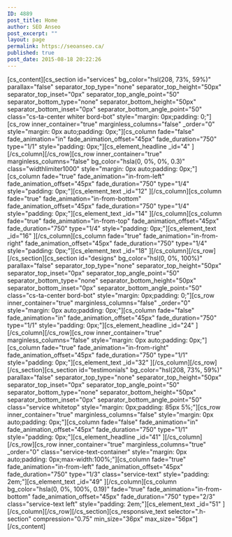 ```yaml
---
ID: 4889
post_title: Home
author: SEO Anseo
post_excerpt: ""
layout: page
permalink: https://seoanseo.ca/
published: true
post_date: 2015-08-18 20:22:26
---
```

[cs_content][cs_section id="services" bg_color="hsl(208, 73%, 59%)" parallax="false" separator_top_type="none" separator_top_height="50px" separator_top_inset="0px" separator_top_angle_point="50" separator_bottom_type="none" separator_bottom_height="50px" separator_bottom_inset="0px" separator_bottom_angle_point="50" class="cs-ta-center whiter bord-bot" style="margin: 0px;padding: 0;"][cs_row inner_container="true" marginless_columns="false" _order="0" style="margin: 0px auto;padding: 0px;"][cs_column fade="false" fade_animation="in" fade_animation_offset="45px" fade_duration="750" type="1/1" style="padding: 0px;"][cs_element_headline _id="4" ][/cs_column][/cs_row][cs_row inner_container="true" marginless_columns="false" bg_color="hsla(0, 0%, 0%, 0.3)" class="widthlimiter1000" style="margin: 0px auto;padding: 0px;"][cs_column fade="true" fade_animation="in-from-left" fade_animation_offset="45px" fade_duration="750" type="1/4" style="padding: 0px;"][cs_element_text _id="12" ][/cs_column][cs_column fade="true" fade_animation="in-from-bottom" fade_animation_offset="45px" fade_duration="750" type="1/4" style="padding: 0px;"][cs_element_text _id="14" ][/cs_column][cs_column fade="true" fade_animation="in-from-top" fade_animation_offset="45px" fade_duration="750" type="1/4" style="padding: 0px;"][cs_element_text _id="16" ][/cs_column][cs_column fade="true" fade_animation="in-from-right" fade_animation_offset="45px" fade_duration="750" type="1/4" style="padding: 0px;"][cs_element_text _id="18" ][/cs_column][/cs_row][/cs_section][cs_section id="designs" bg_color="hsl(0, 0%, 100%)" parallax="false" separator_top_type="none" separator_top_height="50px" separator_top_inset="0px" separator_top_angle_point="50" separator_bottom_type="none" separator_bottom_height="50px" separator_bottom_inset="0px" separator_bottom_angle_point="50" class="cs-ta-center bord-bot" style="margin: 0px;padding: 0;"][cs_row inner_container="true" marginless_columns="false" _order="0" style="margin: 0px auto;padding: 0px;"][cs_column fade="false" fade_animation="in" fade_animation_offset="45px" fade_duration="750" type="1/1" style="padding: 0px;"][cs_element_headline _id="24" ][/cs_column][/cs_row][cs_row inner_container="true" marginless_columns="false" style="margin: 0px auto;padding: 0px;"][cs_column fade="true" fade_animation="in-from-right" fade_animation_offset="45px" fade_duration="750" type="1/1" style="padding: 0px;"][cs_element_text _id="32" ][/cs_column][/cs_row][/cs_section][cs_section id="testimonials" bg_color="hsl(208, 73%, 59%)" parallax="false" separator_top_type="none" separator_top_height="50px" separator_top_inset="0px" separator_top_angle_point="50" separator_bottom_type="none" separator_bottom_height="50px" separator_bottom_inset="0px" separator_bottom_angle_point="50" class="service whitetop" style="margin: 0px;padding: 85px 5%;"][cs_row inner_container="true" marginless_columns="false" style="margin: 0px auto;padding: 0px;"][cs_column fade="false" fade_animation="in" fade_animation_offset="45px" fade_duration="750" type="1/1" style="padding: 0px;"][cs_element_headline _id="41" ][/cs_column][/cs_row][cs_row inner_container="true" marginless_columns="true" _order="0" class="service-text-container" style="margin: 0px auto;padding: 0px;max-width:100%;"][cs_column fade="true" fade_animation="in-from-left" fade_animation_offset="45px" fade_duration="750" type="1/3" class="service-text" style="padding: 2em;"][cs_element_text _id="49" ][/cs_column][cs_column bg_color="hsla(0, 0%, 100%, 0.19)" fade="true" fade_animation="in-from-bottom" fade_animation_offset="45px" fade_duration="750" type="2/3" class="service-text left" style="padding: 2em;"][cs_element_text _id="51" ][/cs_column][/cs_row][/cs_section][cs_responsive_text selector=".h-section" compression="0.75" min_size="36px" max_size="56px"][/cs_content]
